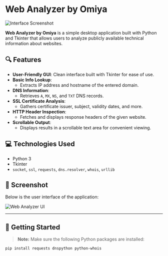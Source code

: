 # Web Analyzer by Omiya

![Interface Screenshot](3d552517-616c-4d98-b50d-4805496941f8.png)

**Web Analyzer by Omiya** is a simple desktop application built with Python and Tkinter that allows users to analyze publicly available technical information about websites.

## 🔍 Features

- **User-Friendly GUI**: Clean interface built with Tkinter for ease of use.
- **Basic Info Lookup**:
  - Extracts IP address and hostname of the entered domain.
- **DNS Information**:
  - Retrieves `A`, `MX`, `NS`, and `TXT` DNS records.
- **SSL Certificate Analysis**:
  - Gathers certificate issuer, subject, validity dates, and more.
- **HTTP Header Inspection**:
  - Fetches and displays response headers of the given website.
- **Scrollable Output**:
  - Displays results in a scrollable text area for convenient viewing.

## 💻 Technologies Used

- Python 3
- Tkinter
- `socket`, `ssl`, `requests`, `dns.resolver`, `whois`, `urllib`

## 📸 Screenshot

Below is the user interface of the application:

![Web Analyzer UI](3d552517-616c-4d98-b50d-4805496941f8.png)

---

## 🚀 Getting Started

> **Note:** Make sure the following Python packages are installed:

```bash
pip install requests dnspython python-whois
